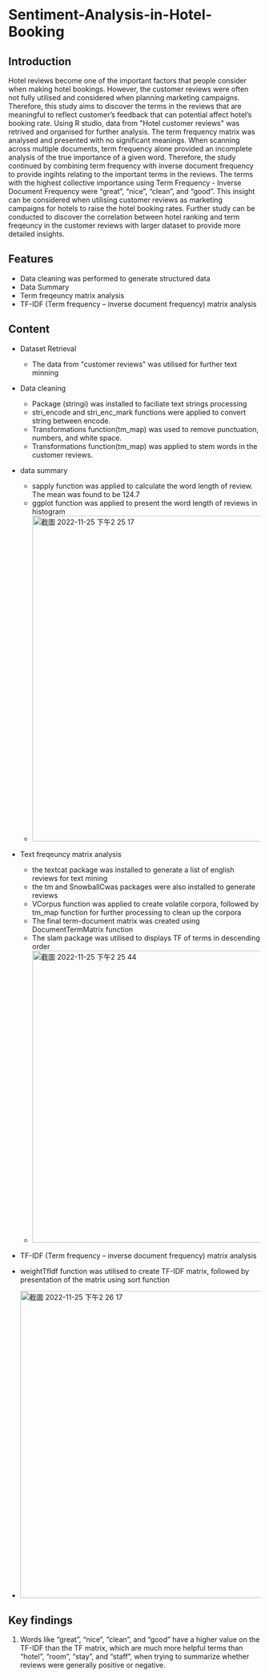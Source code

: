 # Sentiment-Analysis-in-Hotel-Booking

## Introduction 
Hotel reviews become one of the important factors that people consider when making hotel bookings. However, the customer reviews were often not fully utilised and considered when planning marketing campaigns. Therefore, this study aims to discover the terms in the reviews that are meaningful to reflect customer’s feedback that can potential affect hotel’s booking rate. Using R studio, data from "Hotel customer reviews" was retrived and organised for further analysis. The term frequency matrix was analysed and presented with no significant meanings. When scanning across multiple documents, term frequency alone provided an incomplete analysis of the true importance of a given word. Therefore, the study continued by combining term frequency with inverse document frequency to provide ingihts relating to the important terms in the reviews. The terms with the highest collective importance using Term Frequency - Inverse Document Frequency were “great”, “nice”, “clean”, and “good”. This insight can be considered when utilising customer reviews as marketing campaigns for hotels to raise the hotel booking rates. Further study can be conducted to discover the correlation between hotel ranking and term freqeuncy in the customer reviews with larger dataset to provide more detailed insights. 

## Features
- Data cleaning was performed to generate structured data
- Data Summary 
- Term freqeuncy matrix analysis 
- TF-IDF (Term frequency – inverse document frequency) matrix analysis 

## Content 
- Dataset Retrieval 
  -  The data from "customer reviews" was utilised for further text minning 
- Data cleaning 
  -  Package (stringi) was installed to faciliate text strings processing
  -  stri_encode and stri_enc_mark functions were applied to convert string between encode.
  -  Transformations function(tm_map) was used to remove punctuation, numbers, and white space. 
  -  Transformations function(tm_map) was applied to stem words in the customer reviews. 
- data summary 
  - sapply function was applied to calculate the word length of  review. The mean was found to be 124.7
  - ggplot function was applied to present the word length of reviews in histogram
  - <img width="650" alt="截圖 2022-11-25 下午2 25 17" src="https://user-images.githubusercontent.com/117743186/203914660-28b5435b-5044-483f-ab0e-6eb492715064.png">

- Text freqeuncy matrix analysis 
  -  the textcat package was installed to generate a list of english reviews for text mining 
  -  the tm and SnowballCwas packages were also installed to generate reviews 
  -  VCorpus function was applied to create volatile corpora, followed by tm_map function for further processing to clean up the corpora
  -  The final term-document matrix was created using DocumentTermMatrix function 
  -  The slam package was utilised to displays TF of terms in descending order
  -  <img width="583" alt="截圖 2022-11-25 下午2 25 44" src="https://user-images.githubusercontent.com/117743186/203914737-e2acfb5b-6a93-49f5-9b09-81009d4dbd25.png">
 -  TF-IDF (Term frequency – inverse document frequency) matrix analysis
  -  weightTfIdf function was utilised to create TF-IDF matrix, followed by presentation of the matrix using sort function
  -  <img width="613" alt="截圖 2022-11-25 下午2 26 17" src="https://user-images.githubusercontent.com/117743186/203914798-95a85b4e-6b60-4a45-8ea7-7d7ba33d450c.png">

## Key findings
1. Words like “great”, “nice”, “clean”, and “good” have a higher value on the TF-IDF than the TF matrix, which are much more helpful terms than “hotel”, “room”, “stay”, and “staff”, when trying to summarize whether reviews were generally positive or negative.
